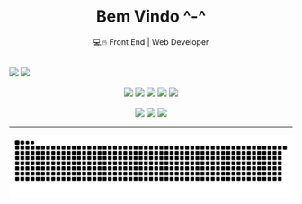<div align="center">
  <b><h1>Bem Vindo ^-^</h1></b>
  <p>💻🔥 Front End | Web Developer</p>
</div>

<br />

<div>
  <img src="https://github-readme-stats.vercel.app/api?username=GuiSilveira0&theme=radical&show_icons=true" />
  <img src="https://github-readme-stats.vercel.app/api/top-langs/?username=GuiSilveira0&langs_count=5&theme=radical" />
</div>

<br />

<div align="center">
  <img width="50px" src="https://cdn.jsdelivr.net/gh/devicons/devicon/icons/html5/html5-plain-wordmark.svg" />
  <img width="50px" src="https://cdn.jsdelivr.net/gh/devicons/devicon/icons/css3/css3-plain-wordmark.svg" />
  <img width="50px" src="https://cdn.jsdelivr.net/gh/devicons/devicon/icons/javascript/javascript-plain.svg" />
  <img width="50px" src="https://cdn.jsdelivr.net/gh/devicons/devicon/icons/typescript/typescript-plain.svg" />
  <img width="50px" src="https://cdn.jsdelivr.net/gh/devicons/devicon/icons/angularjs/angularjs-plain.svg" />
</div>

<br />

<div align="center">
  <a href="https://api.whatsapp.com/send?phone=5511984844674" target="_blank"><img src="https://img.shields.io/badge/WhatsApp-25D366?style=for-the-badge&logo=whatsapp&logoColor=white" /></a>
  <a href="https://www.facebook.com/Guilhermee975/" target="_blank"><img src="https://img.shields.io/badge/Facebook-1877F2?style=for-the-badge&logo=facebook&logoColor=white" /></a>
  <a href="https://www.linkedin.com/in/guilherme-silveira-05a6a6176/" target="_blank"><img src="https://img.shields.io/badge/LinkedIn-0077B5?style=for-the-badge&logo=linkedin&logoColor=white" /></a>
</div>

<hr />

  ![Snake animation](https://github.com/GuiSilveira0/GuiSilveira0/blob/output/github-contribution-grid-snake.svg)
